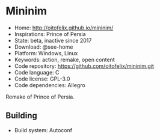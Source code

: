 # Mininim

- Home: http://oitofelix.github.io/mininim/
- Inspirations: Prince of Persia
- State: beta, inactive since 2017
- Download: @see-home
- Platform: Windows, Linux
- Keywords: action, remake, open content
- Code repository: https://github.com/oitofelix/mininim.git
- Code language: C
- Code license: GPL-3.0
- Code dependencies: Allegro

Remake of Prince of Persia.

## Building

- Build system: Autoconf
